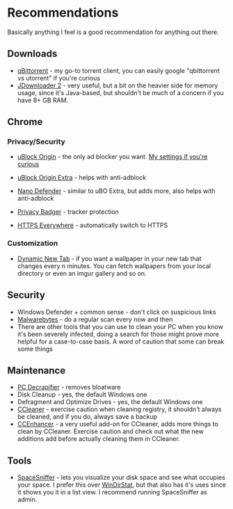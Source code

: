 # Recommendations
Basically anything I feel is a good recommendation for anything out there.

## Downloads

* [qBittorrent](https://www.qbittorrent.org) - my go-to torrent client, you can easily google "qbittorrent vs utorrent" if you're curious
* [JDownloader 2](http://jdownloader.org/jdownloader2) - very useful, but a bit on the heavier side for memory usage, since it's Java-based, but shouldn't be much of a concern if you have 8+ GB RAM.

## Chrome

### Privacy/Security

* [uBlock Origin](https://chrome.google.com/webstore/detail/ublock-origin/cjpalhdlnbpafiamejdnhcphjbkeiagm?hl=en) - the only ad blocker you want. [My settings if you're curious](https://imgur.com/a/kW28CEL)
* [uBlock Origin Extra](https://chrome.google.com/webstore/detail/ublock-origin-extra/pgdnlhfefecpicbbihgmbmffkjpaplco?hl=en) - helps with anti-adblock
* [Nano Defender](https://jspenguin2017.github.io/uBlockProtector/#extra-installation-steps-for-ublock-origin) - similar to uBO Extra, but adds more, also helps with anti-adblock

* [Privacy Badger](https://chrome.google.com/webstore/detail/privacy-badger/pkehgijcmpdhfbdbbnkijodmdjhbjlgp) - tracker protection
* [HTTPS Everywhere](https://chrome.google.com/webstore/detail/https-everywhere/gcbommkclmclpchllfjekcdonpmejbdp?hl=en) - automatically switch to HTTPS

### Customization

* [Dynamic New Tab](https://chrome.google.com/webstore/detail/chjlpggajdfaplimlgfmipjokhjdnakc) - if you want a wallpaper in your new tab that changes every n minutes. You can fetch wallpapers from your local directory or even an imgur gallery and so on.

## Security

* Windows Defender + common sense - don't click on suspicious links
* [Malwarebytes](https://www.malwarebytes.com/) - do a regular scan every now and then
* There are other tools that you can use to clean your PC when you know it's been severely infected, doing a search for those might prove more helpful for a case-to-case basis. A word of caution that some can break some things

## Maintenance

* [PC Decrapifier](https://www.pcdecrapifier.com/) - removes bloatware
* Disk Cleanup - yes, the default Windows one
* Defragment and Optimize Drives - yes, the default Windows one
* [CCleaner](https://www.ccleaner.com/) - exercise caution when cleaning registry, it shouldn't always be cleaned, and if you do, always save a backup
* [CCEnhancer](https://singularlabs.com/software/ccenhancer/) - a very useful add-on for CCleaner, adds more things to clean by CCleaner. Exercise caution and check out what the new additions add before actually cleaning them in CCleaner.

## Tools

* [SpaceSniffer](http://www.uderzo.it/main_products/space_sniffer/) - lets you visualize your disk space and see what occupies your space. I prefer this over [WinDirStat](https://windirstat.net/), but that also has it's uses since it shows you it in a list view. I recommend running SpaceSniffer as admin.
